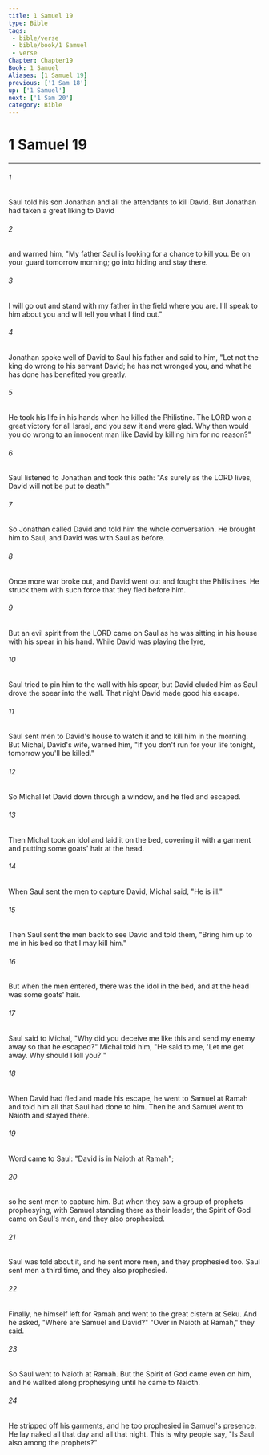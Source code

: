 ```yaml
---
title: 1 Samuel 19
type: Bible
tags:
 - bible/verse
 - bible/book/1 Samuel
 - verse
Chapter: Chapter19
Book: 1 Samuel
Aliases: [1 Samuel 19]
previous: ['1 Sam 18']
up: ['1 Samuel']
next: ['1 Sam 20']
category: Bible
---
```

# 1 Samuel 19

***


###### 1 
Saul told his son Jonathan and all the attendants to kill David. But Jonathan had taken a great liking to David 

###### 2 
and warned him, "My father Saul is looking for a chance to kill you. Be on your guard tomorrow morning; go into hiding and stay there. 

###### 3 
I will go out and stand with my father in the field where you are. I'll speak to him about you and will tell you what I find out." 

###### 4 
Jonathan spoke well of David to Saul his father and said to him, "Let not the king do wrong to his servant David; he has not wronged you, and what he has done has benefited you greatly. 

###### 5 
He took his life in his hands when he killed the Philistine. The LORD won a great victory for all Israel, and you saw it and were glad. Why then would you do wrong to an innocent man like David by killing him for no reason?" 

###### 6 
Saul listened to Jonathan and took this oath: "As surely as the LORD lives, David will not be put to death." 

###### 7 
So Jonathan called David and told him the whole conversation. He brought him to Saul, and David was with Saul as before. 

###### 8 
Once more war broke out, and David went out and fought the Philistines. He struck them with such force that they fled before him. 

###### 9 
But an evil spirit from the LORD came on Saul as he was sitting in his house with his spear in his hand. While David was playing the lyre, 

###### 10 
Saul tried to pin him to the wall with his spear, but David eluded him as Saul drove the spear into the wall. That night David made good his escape. 

###### 11 
Saul sent men to David's house to watch it and to kill him in the morning. But Michal, David's wife, warned him, "If you don't run for your life tonight, tomorrow you'll be killed." 

###### 12 
So Michal let David down through a window, and he fled and escaped. 

###### 13 
Then Michal took an idol and laid it on the bed, covering it with a garment and putting some goats' hair at the head. 

###### 14 
When Saul sent the men to capture David, Michal said, "He is ill." 

###### 15 
Then Saul sent the men back to see David and told them, "Bring him up to me in his bed so that I may kill him." 

###### 16 
But when the men entered, there was the idol in the bed, and at the head was some goats' hair. 

###### 17 
Saul said to Michal, "Why did you deceive me like this and send my enemy away so that he escaped?" Michal told him, "He said to me, 'Let me get away. Why should I kill you?'" 

###### 18 
When David had fled and made his escape, he went to Samuel at Ramah and told him all that Saul had done to him. Then he and Samuel went to Naioth and stayed there. 

###### 19 
Word came to Saul: "David is in Naioth at Ramah"; 

###### 20 
so he sent men to capture him. But when they saw a group of prophets prophesying, with Samuel standing there as their leader, the Spirit of God came on Saul's men, and they also prophesied. 

###### 21 
Saul was told about it, and he sent more men, and they prophesied too. Saul sent men a third time, and they also prophesied. 

###### 22 
Finally, he himself left for Ramah and went to the great cistern at Seku. And he asked, "Where are Samuel and David?" "Over in Naioth at Ramah," they said. 

###### 23 
So Saul went to Naioth at Ramah. But the Spirit of God came even on him, and he walked along prophesying until he came to Naioth. 

###### 24 
He stripped off his garments, and he too prophesied in Samuel's presence. He lay naked all that day and all that night. This is why people say, "Is Saul also among the prophets?" 

